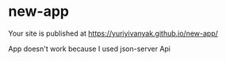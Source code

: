 # new-app

Your site is published at https://yuriyivanyak.github.io/new-app/

App doesn't work because I used json-server Api

